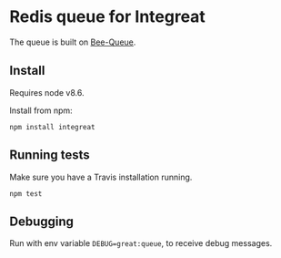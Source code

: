 # Redis queue for Integreat

The queue is built on [Bee-Queue](https://github.com/bee-queue/bee-queue).

## Install
Requires node v8.6.

Install from npm:

```
npm install integreat
```

## Running tests
Make sure you have a Travis installation running.

```
npm test
```

## Debugging
Run with env variable `DEBUG=great:queue`, to receive debug messages.
